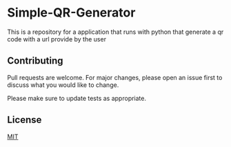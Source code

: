 # Simple-QR-Generator #
This is a repository for a application that runs with python that generate a qr code with a url provide by the user
## Contributing

Pull requests are welcome. For major changes, please open an issue first
to discuss what you would like to change.

Please make sure to update tests as appropriate.

## License

[MIT](https://choosealicense.com/licenses/mit/)
